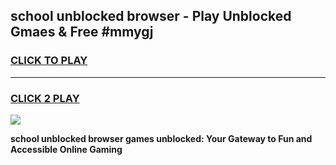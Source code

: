 
## school unblocked browser - Play Unblocked Gmaes & Free #mmygj
<h3>
<a href="https://news.freeplayer.one?title=school_unblocked_browser&ref=26F">CLICK TO PLAY</a></h3>
<hr>

<h3>
<a href="https://news.freeplayer.one?title=school_unblocked_browser&ref=26F">CLICK 2 PLAY</a>
  
</h3>

<a href="https://news.freeplayer.one?title=school_unblocked_browser&ref=26F/"><img src="https://clearcache.store/games.png"></a>


**school unblocked browser games unblocked: Your Gateway to Fun and Accessible Online Gaming**
